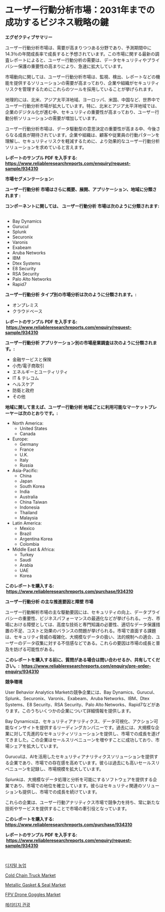 <p><h1>ユーザー行動分析市場：2031年までの成功するビジネス戦略の鍵</h1></p><p><strong>エグゼクティブサマリー</strong></p>
<p><p>ユーザー行動分析市場は、需要が高まりつつある分野であり、予測期間中に14.3％の年間成長率で成長すると予想されています。この市場に関する最新の調査レポートによると、ユーザー行動分析の需要は、データセキュリティやプライバシー保護の重要性の高まりにより、急速に拡大しています。</p><p>市場動向に関しては、ユーザー行動分析市場は、監視、検出、レポートなどの機能を提供するソリューションの需要が高まっており、企業や組織がセキュリティリスクを管理するためにこれらのツールを採用していることが挙げられます。</p><p>地理的には、北米、アジア太平洋地域、ヨーロッパ、米国、中国など、世界中でユーザー行動分析市場が拡大しています。特に、北米とアジア太平洋地域では、企業のデジタル化が進む中、セキュリティの重要性が高まっており、ユーザー行動分析ソリューションの需要が増加しています。</p><p>ユーザー行動分析市場は、データ駆動型の意思決定の重要性が高まる中、今後さらなる成長が期待されています。企業や組織は、顧客や従業員の行動パターンを理解し、セキュリティリスクを軽減するために、より効果的なユーザー行動分析ソリューションを求めていると言えます。</p></p>
<p><strong>レポートのサンプル PDF を入手する: <a href="https://www.reliableresearchreports.com/enquiry/request-sample/934310">https://www.reliableresearchreports.com/enquiry/request-sample/934310</a></strong></p>
<p><strong>市場セグメンテーション:</strong></p>
<p><strong> ユーザー行動分析 市場はさらに概要、展開、アプリケーション、地域に分類されます :</strong></p>
<p><strong>コンポーネントに関しては、 ユーザー行動分析 市場は次のように分類されます: &nbsp;</strong></p>
<p><ul><li>Bay Dynamics</li><li>Gurucul</li><li>Splunk</li><li>Securonix</li><li>Varonis</li><li>Exabeam</li><li>Aruba Networks</li><li>IBM</li><li>Dtex Systems</li><li>E8 Security</li><li>RSA Security</li><li>Palo Alto Networks</li><li>Rapid7</li></ul></p>
<p><strong> ユーザー行動分析 タイプ別の市場分析は次のように分類されます。:</strong></p>
<p><ul><li>オンプレミス</li><li>クラウドベース</li></ul></p>
<p><strong>レポートのサンプル PDF を入手する: &nbsp;<a href="https://www.reliableresearchreports.com/enquiry/request-sample/934310">https://www.reliableresearchreports.com/enquiry/request-sample/934310</a></strong></p>
<p><strong> ユーザー行動分析 アプリケーション別の市場産業調査は次のように分類されます。:</strong></p>
<p><ul><li>金融サービスと保険</li><li>小売/電子商取引</li><li>エネルギーとユーティリティ</li><li>IT & テレコム</li><li>ヘルスケア</li><li>防衛と政府</li><li>その他</li></ul></p>
<p><strong>地域に関して言えば、ユーザー行動分析 地域ごとに利用可能なマーケットプレーヤーは次のとおりです。:</strong></p>
<p><ul>
    <li>
        North America:
        <ul>
            <li>United States</li>
            <li>Canada</li>
        </ul>
    </li>
    <li>
        Europe:
        <ul>
            <li>Germany</li>
            <li>France</li>
            <li>U.K.</li>
            <li>Italy</li>
            <li>Russia</li>
        </ul>
    </li>
    <li>
        Asia-Pacific:
        <ul>
            <li>China</li>
            <li>Japan</li>
            <li>South Korea</li>
            <li>India</li>
            <li>Australia</li>
            <li>China Taiwan</li>
            <li>Indonesia</li>
            <li>Thailand</li>
            <li>Malaysia</li>
        </ul>
    </li>
    <li>
        Latin America:
        <ul>
            <li>Mexico</li>
            <li>Brazil</li>
            <li>Argentina Korea</li>
            <li>Colombia</li>
        </ul>
    </li>
    <li>
        Middle East & Africa:
        <ul>
            <li>Turkey</li>
            <li>Saudi</li>
            <li>Arabia</li>
            <li>UAE</li>
            <li>Korea</li>
        </ul>
    </li>
    </ul></p>
<p><strong>このレポートを購入する: &nbsp;<a href="https://www.reliableresearchreports.com/purchase/934310">https://www.reliableresearchreports.com/purchase/934310</a></strong></p>
<p><strong>ユーザー行動分析 の主な推進要因と障壁 市場</strong></p>
<p><p>ユーザー行動解析市場の主な駆動要因には、セキュリティの向上、データプライバシーの重要性、ビジネスパフォーマンスの最適化などが挙げられる。一方、市場における障壁としては、高度な技術と専門知識の必要性、適切なデータ保護措置の不足、コストと効果のバランスの問題が挙げられる。市場で直面する課題は、セキュリティ脅威の複雑化、大規模なデータの扱い、法的規制への適合、ユーザーのデータ収集に対する不信感などである。これらの要因は市場の成長と普及を妨げる可能性がある。</p></p>
<p><strong>このレポートを購入する前に、質問がある場合は問い合わせるか、共有してください。:&nbsp; <a href="https://www.reliableresearchreports.com/enquiry/pre-order-enquiry/934310">https://www.reliableresearchreports.com/enquiry/pre-order-enquiry/934310</a></strong></p>
<p><strong>競争環境</strong></p>
<p><p>User Behavior Analytics Marketの競争企業には、Bay Dynamics、Gurucul、Splunk、Securonix、Varonis、Exabeam、Aruba Networks、IBM、Dtex Systems、E8 Security、RSA Security、Palo Alto Networks、Rapid7などがあります。このうちいくつかの企業について詳細情報を提供します。</p><p>Bay Dynamicsは、セキュリティアナリティクス、データ可視化、アクション可能なインサイトを提供するリーディングカンパニーです。過去には、大規模な企業に対して先進的なセキュリティソリューションを提供し、市場での成長を遂げてきました。この企業はセールスリベニューンを増やすことに成功しており、市場シェアを拡大しています。</p><p>Guruculは、AIを活用したセキュリティアナリティクスソリューションを提供する企業であり、市場での存在感を高めています。彼らは過去にも高いセールスリベニューンを記録し、市場規模を拡大しています。</p><p>Splunkは、大規模なデータ処理と分析を可能にするソフトウェアを提供する企業であり、市場での地位を確立しています。彼らはセキュリティ関連のソリューションも提供し、市場での成長を続けています。</p><p>これらの企業は、ユーザー行動アナリティクス市場で競争力を持ち、常に新たな技術やサービスを提供することで市場の牽引役となっています。</p></p>
<p><strong>このレポートを購入する: &nbsp; <a href="https://www.reliableresearchreports.com/purchase/934310">https://www.reliableresearchreports.com/purchase/934310</a></strong></p>
<p><strong>レポートのサンプル PDF を入手する: &nbsp;<a href="https://www.reliableresearchreports.com/enquiry/request-sample/934310">https://www.reliableresearchreports.com/enquiry/request-sample/934310</a></strong><strong></strong></p>
<p>&nbsp;</p>
<p><p><a href="https://github.com/vsr06p4p49/Market-Research-Report-List-1/blob/main/7444857184455.md">디지털 농업</a></p><p><a href="https://view.publitas.com/reportprime-1/cold-chain-truck-market-research-report-reveals-the-latest-trends-and-opportunities-of-this-market-for-period-from-2024-2031/">Cold Chain Truck Market</a></p><p><a href="https://github.com/provorikovar/Market-Research-Report-List-3/blob/main/metallic-gasket-seal-market.md">Metallic Gasket & Seal Market</a></p><p><a href="https://view.publitas.com/reportprime-1/fpv-drone-goggles-market-growth-market-trends-covid-19-impact-and-forecasts-for-period-from-2024-2031/">FPV Drone Goggles Market</a></p><p><a href="https://github.com/oajzkywllm460/Market-Research-Report-List-1/blob/main/9711968184454.md">헤리티지 관광</a></p></p>